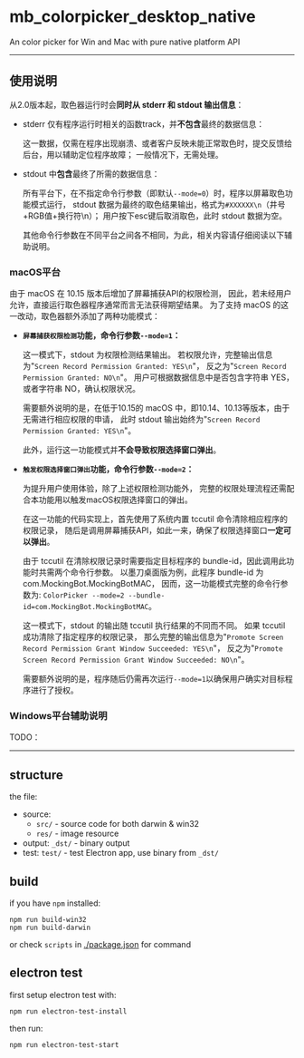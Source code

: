 # mb_colorpicker_desktop_native

An color picker for Win and Mac with pure native platform API

------------
## 使用说明
从2.0版本起，取色器运行时会**同时从 stderr 和 stdout 输出信息**：

* stderr 仅有程序运行时相关的函数track，并**不包含**最终的数据信息：

    这一数据，仅需在程序出现崩溃、或者客户反映未能正常取色时，提交反馈给后台，用以辅助定位程序故障；
    一般情况下，无需处理。

* stdout 中**包含**最终了所需的数据信息：

    所有平台下，在不指定命令行参数（即默认`--mode=0`）时，程序以屏幕取色功能模式运行，
    stdout 数据为最终的取色结果输出，格式为`#XXXXXX\n`（井号+RGB值+换行符\n）；
    用户按下esc键后取消取色，此时 stdout 数据为空。

    其他命令行参数在不同平台之间各不相同，为此，相关内容请仔细阅读以下辅助说明。


### macOS平台
由于 macOS 在 10.15 版本后增加了屏幕捕获API的权限检测，
因此，若未经用户允许，直接运行取色器程序通常而言无法获得期望结果。
为了支持 macOS 的这一改动，取色器额外添加了两种功能模式：

* <strong>`屏幕捕获权限检测`功能，命令行参数`--mode=1`：</strong>

    这一模式下，stdout 为权限检测结果输出。
    若权限允许，完整输出信息为"`Screen Record Permission Granted: YES\n`"，
    反之为"`Screen Record Permission Granted: NO\n`"。
    用户可根据数据信息中是否包含字符串 YES，或者字符串 NO，确认权限状况。

    需要额外说明的是，在低于10.15的 macOS 中，即10.14、10.13等版本，由于无需进行相应权限的申请，
    此时 stdout 输出始终为"`Screen Record Permission Granted: YES\n`"。

    此外，运行这一功能模式并**不会导致权限选择窗口弹出**。

* <strong>`触发权限选择窗口弹出`功能，命令行参数`--mode=2`：</strong>

    为提升用户使用体验，除了上述权限检测功能外，
    完整的权限处理流程还需配合本功能用以触发macOS权限选择窗口的弹出。

    在这一功能的代码实现上，首先使用了系统内置 tccutil 命令清除相应程序的权限记录，
    随后是调用屏幕捕获API，如此一来，确保了权限选择窗口**一定可以弹出**。
    
    由于 tccutil 在清除权限记录时需要指定目标程序的 bundle-id，因此调用此功能时共需两个命令行参数。
    以墨刀桌面版为例，此程序 bundle-id 为 com.MockingBot.MockingBotMAC，
    因而，这一功能模式完整的命令行参数为: `ColorPicker --mode=2 --bundle-id=com.MockingBot.MockingBotMAC`。
    
    这一模式下，stdout 的输出随 tccutil 执行结果的不同而不同。
    如果 tccutil 成功清除了指定程序的权限记录，
    那么完整的输出信息为"`Promote Screen Record Permission Grant Window Succeeded: YES\n`"，
    反之为"`Promote Screen Record Permission Grant Window Succeeded: NO\n`"。
    
    需要额外说明的是，程序随后仍需再次运行`--mode=1`以确保用户确实对目标程序进行了授权。

### Windows平台辅助说明
TODO：

------------
## structure
the file:
- source:
  * `src/` - source code for both darwin & win32 
  * `res/` - image resource
- output: `_dst/` - binary output
- test: `test/` - test Electron app, use binary from `_dst/`


## build
if you have `npm` installed:
```shell script
npm run build-win32
npm run build-darwin
```
or check `scripts` in [./package.json](./package.json) for command


## electron test
first setup electron test with: 
```shell script
npm run electron-test-install
```

then run:
```shell script
npm run electron-test-start
```


